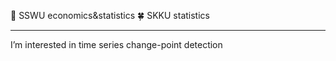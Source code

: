 🔮 SSWU economics&statistics 
🍀 SKKU statistics 
- - - - - - - - - - - - - - - - - - - - - - - - - - - - - 
I’m interested in time series change-point detection
